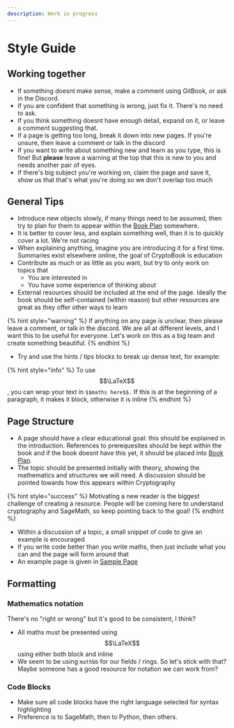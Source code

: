 ```yaml
---
description: Work in progress
---
```


# Style Guide

## Working together

* If something doesnt make sense, make a comment using GitBook, or ask in the Discord.
* If you are confident that something is wrong, just fix it. There's no need to ask. 
* If you think something doesnt have enough detail, expand on it, or leave a comment suggesting that.
* If a page is getting too long, break it down into new pages. If you're unsure, then leave a comment or talk in the discord
* If you want to write about something new and learn as you type, this is fine! But **please** leave a warning at the top that this is new to you and needs another pair of eyes.
* If there's big subject you're working on, claim the page and save it, show us that that's what you're doing so we don't overlap too much

## General Tips

* Introduce new objects slowly, if many things need to be assumed, then try to plan for them to appear within the [Book Plan](../todo.md) somewhere. 
* It is better to cover less, and explain something well, than it is to quickly cover a lot. We're not racing
* When explaining anything, imagine you are introducing it for a first time. Summaries exist elsewhere online, the goal of CryptoBook is education
* Contribute as much or as little as you want, but try to only work on topics that
  * You are interested in
  * You have some experience of thinking about
* External resources should be included at the end of the page. Ideally the book should be self-contained \(within reason\) but other resources are great as they offer other ways to learn

{% hint style="warning" %}
If anything on any page is unclear, then please leave a comment, or talk in the discord. We are all at different levels, and I want this to be useful for everyone. Let's work on this as a big team and create something beautiful.
{% endhint %}

* Try and use the hints / tips blocks to break up dense text, for example:

{% hint style="info" %}
To use $$\LaTeX$$, you can wrap your text in `$$maths here$$.` If this is at the beginning of a paragraph, it makes it block, otherwise it is inline
{% endhint %}

## Page Structure

* A page should have a clear educational goal: this should be explained in the introduction. References to prerequesites should be kept within the book and if the book doesnt have this yet, it should be placed into [Book Plan](../todo.md).
* The topic should be presented initially with theory, showing the mathematics and structures we will need. A discussion should be pointed towards how this appears within Cryptography

{% hint style="success" %}
Motivating a new reader is the biggest challenge of creating a resource. People will be coming here to understand cryptography and SageMath, so keep pointing back to the goal!
{% endhint %}

* Within a discussion of a topic, a small snippet of code to give an example is encouraged
* If you write code better than you write maths, then just include what you can and the page will form around that
* An example page is given in [Sample Page](sample-page.md)

## Formatting

### Mathematics notation

There's no "right or wrong" but it's good to be consistent, I think?

* All maths must be presented using $$\LaTeX$$using either both block and inline
* We seem to be using `mathbb` for our fields / rings. So let's stick with that? Maybe someone has a good resource for notation we can work from?

### Code Blocks

* Make sure all code blocks have the right language selected for syntax highlighting
* Preference is to SageMath, then to Python, then others. 



